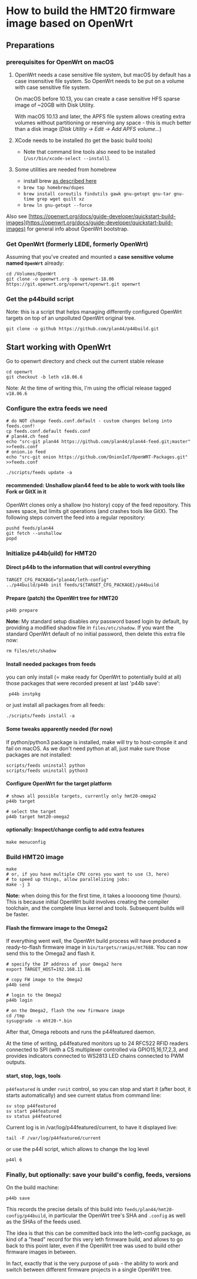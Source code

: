 # How to build the HMT20 firmware image based on OpenWrt

## Preparations

### prerequisites for OpenWrt on macOS

1. OpenWrt needs a case sensitive file system, but macOS by default has a case insensitive file system. So OpenWrt needs to be put on a volume with case sensitive file system.

   On macOS before 10.13, you can create a case sensitive HFS sparse image of ~20GB with Disk Utility.

   With macOS 10.13 and later, the APFS file system allows creating extra volumes without partitioning or reserving any space - this is much better than a disk image (*Disk Utility -> Edit -> Add APFS volume...*)

2. XCode needs to be installed (to get the basic build tools)
   - Note that command line tools also need to be installed (`/usr/bin/xcode-select --install`).


3. Some utilities are needed from homebrew
   - install brew [as described here](https://brew.sh)
   - `brew tap homebrew/dupes`
   - `brew install coreutils findutils gawk gnu-getopt gnu-tar gnu-time grep wget quilt xz`
   - `brew ln gnu-getopt --force`

Also see [https://openwrt.org/docs/guide-developer/quickstart-build-images](https://openwrt.org/docs/guide-developer/quickstart-build-images) for general info about OpenWrt bootstrap.

### Get OpenWrt (formerly LEDE, formerly OpenWrt)

Assuming that you've created and mounted a **case sensitive volume named `OpenWrt`** already:

    cd /Volumes/OpenWrt
    git clone -o openwrt.org -b openwrt-18.06 https://git.openwrt.org/openwrt/openwrt.git openwrt

### Get the p44build script

Note: this is a script that helps managing differently configured OpenWrt targets on top of an unpolluted OpenWrt original tree.

    git clone -o github https://github.com/plan44/p44build.git

## Start working with OpenWrt

Go to openwrt directory and check out the current stable release

    cd openwrt
    git checkout -b leth v18.06.6

Note: At the time of writing this, I'm using the official release tagged `v18.06.6`

### Configure the extra feeds we need

    # do NOT change feeds.conf.default - custom changes belong into feeds.conf!
    cp feeds.conf.default feeds.conf
    # plan44.ch feed
    echo "src-git plan44 https://github.com/plan44/plan44-feed.git;master" >>feeds.conf
    # onion.io feed
    echo "src-git onion https://github.com/OnionIoT/OpenWRT-Packages.git" >>feeds.conf

    ./scripts/feeds update -a

#### recommended: Unshallow plan44 feed to be able to work with tools like Fork or GitX in it

OpenWrt clones only a shallow (no history) copy of the feed repository. This saves space, but limits git operations (and crashes tools like GitX). The following steps convert the feed into a regular repository:

    pushd feeds/plan44
    git fetch --unshallow
    popd

### Initialize p44b(uild) for HMT20

#### Direct p44b to the information that will control everything

    TARGET_CFG_PACKAGE="plan44/leth-config"
    ../p44build/p44b init feeds/${TARGET_CFG_PACKAGE}/p44build

#### Prepare (patch) the OpenWrt tree for HMT20

    p44b prepare

**Note:** My standard setup disables *any* password based login by default, by providing a modified shadow file in `files/etc/shadow`. If you want the standard OpenWrt default of no initial password, then delete this extra file now:

    rm files/etc/shadow

#### Install needed packages from feeds

you can only install (= make ready for OpenWrt to potentially build at all)
those packages that were recorded present at last 'p44b save':

     p44b instpkg

or just install all packages from all feeds:

    ./scripts/feeds install -a

#### Some tweaks apparently needed (for now)

If python/python3 package is installed, make will try to host-compile it and fail on macOS. As we don't need python at all, just make sure those packages are not installed:

    scripts/feeds uninstall python
    scripts/feeds uninstall python3

#### Configure OpenWrt for the target platform

    # shows all possible targets, currently only hmt20-omega2
    p44b target

    # select the target
    p44b target hmt20-omega2

#### optionally: Inspect/change config to add extra features

    make menuconfig

### Build HMT20 image

    make
    # or, if you have multiple CPU cores you want to use (3, here)
    # to speed up things, allow parallelizing jobs:
    make -j 3

**Note:** when doing this for the first time, it takes a looooong time (hours). This is because initial OpenWrt build involves creating the compiler toolchain, and the complete linux kernel and tools. Subsequent builds will be faster.


#### Flash the firmware image to the Omega2

If everything went well, the OpenWrt build process will have produced a ready-to-flash firmware image in `bin/targets/ramips/mt7688`. You can now send this to the Omega2 and flash it.

    # specify the IP address of your Omega2 here
    export TARGET_HOST=192.168.11.86

    # copy FW image to the Omega2
    p44b send

    # login to the Omega2
    p44b login

    # on the Omega2, flash the new firmware image
    cd /tmp
    sysupgrade -n mht20-*.bin


After that, Omega reboots and runs the p44featured daemon.

At the time of writing, p44featured monitors up to 24 RFC522 RFID readers connected to SPI (with a CS multiplexer controlled via GPIO15,16,17,2,3, and provides indicators connected to WS2813 LED chains connected to PWM outputs.

#### start, stop, logs, tools

`p44featured` is under `runit` control, so you can stop and start it (after boot, it starts automatically) and see current status from command line:

    sv stop p44featured
    sv start p44featured
    sv status p44featured

Current log is in /var/log/p44featured/current, to have it displayed live:

    tail -F /var/log/p44featured/current
    
or use the p44l script, which allows to change the log level

    p44l 6
    

### Finally, but optionally: save your build's config, feeds, versions

On the build machine:

    p44b save

This records the precise details of this build into `feeds/plan44/hmt20-config/p44build`, in particular the OpenWrt tree's SHA and `.config` as well as the SHAs of the feeds used.

The idea is that this can be committed back into the leth-config package, as kind of a "head" record for this very leth firmware build, and allows to go back to this point later, even if the OpenWrt tree was used to build other firmware images in between.

In fact, exactly that is the very purpose of `p44b` - the ability to work and switch between different firmware projects in a single OpenWrt tree.

